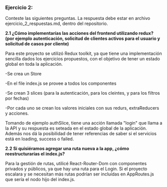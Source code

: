 
### Ejercicio 2:
Conteste las siguientes preguntas. La respuesta debe estar en archivo
ejercicio_2_respuestas.md, dentro del repositorio.

**2.1 ¿Cómo implementarías las acciones del frontend utilizando redux? (por
ejemplo autenticación, solicitud de clientes activos para el usuario y
solicitud de casos por cliente)**

Para este proyecto se utilizó Redux toolkit, ya que tiene una implementación sencilla dados los ejercicios propuestos, con el objetivo de tener un estado global en toda la aplicación.

-Se crea un Store

-En el file index.js se provee a todos los componentes

-Se crean 3 slices (para la autenticación, para los cleintes, y para los filtros por fechas)

-Por cada uno se crean los valores iniciales con sus redurs, extraReducers y acciones.

 Tomando de ejemplo authSlice, tiene una acción llamada "login" que llama a la API y su respuesta es seteada en el estado global de la aplicación. Además nos dá la posibilidad de tener referencias de saber si el servicios está en loading, success o failed.

**2.2  Si quisiéramos agregar una ruta nueva a la app, ¿cómo reestructurarías
el index.js?**

Para la gestión de rutas, utilicé React-Router-Dom con componentes privados y públicos, ya que hay una ruta para el Login. Si el proyecto escalara y se necesitan más rutas podrían ser incluídas en AppRoutes.js que sería el nodo hijo del index.js.

